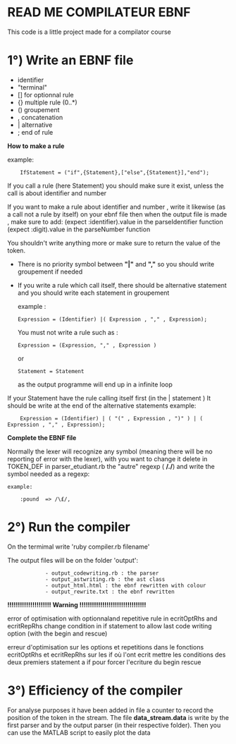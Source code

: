 READ ME  COMPILATEUR EBNF
=========================

This code is a little project made for a compilator course


1°) Write an EBNF file
======================

  - identifier
  - "terminal"
  - [] for optionnal rule
  - {} multiple rule (0..*)
  - () groupement
  - , concatenation
  - | alternative
  - ; end of rule

**How to make a rule**

  example:

		IfStatement = ("if",{Statement},["else",{Statement}],"end");  

  If you call a rule (here Statement) you should make sure it exist, unless the call is about
  identifier and number
  
  If you want to make a rule about identifier and number , write it likewise (as a call not a rule by itself) on your ebnf file
  then when the output file is made , make sure to add:
     (expect :identifier).value in the parseIdentifier function
     (expect :digit).value in the parseNumber function

  You shouldn't write anything more or make sure to return the value of the token. 

  - There is no priority symbol between **"|"** and **","** so you should write groupement if needed

  - If you write a rule which call itself, there should be alternative statement and you should write each 
    statement in groupement

      example :

		Expression = (Identifier) |( Expression , "," , Expression);

    You must not write a rule such as :

		Expression = (Expression, "," , Expression )

    or
     
		Statement = Statement

    as the output programme will end up in a infinite loop
   
   If your Statement have the rule  calling itself first (in the | statement ) It should be write at the end of the alternative statements
       example: 

		Expression = (Identifier) | ( "(" , Expression , ")" ) | ( Expression , "," , Expression);



**Complete the EBNF file**

Normally the lexer will recognize any symbol (meaning there will be no reporting of error with the lexer), with you want
to change it delete in TOKEN_DEF in parser_etudiant.rb the "autre" regexp ( **/./**) and write the symbol needed as a regexp:

    example:

		:pound	=> /\£/,


2°) Run the compiler
====================

On the termimal write 'ruby compiler.rb filename'

The output files will be on the folder 'output':

                - output_codewriting.rb : the parser
                - output_astwriting.rb : the ast class
                - output_html.html : the ebnf rewritten with colour
                - output_rewrite.txt : the ebnf rewritten


**!!!!!!!!!!!!!!!!!!!!! Warning !!!!!!!!!!!!!!!!!!!!!!!!!!!!!!!!**

error of optimisation with optionnaland repetitive rule in ecritOptRhs and ecritRepRhs change condition in if statement to allow 
last code writing option (with the begin and rescue)

erreur d'optimisation sur les options et repetitions
dans le fonctions ecritOptRhs et ecritRepRhs sur les if où l'ont ecrit mettre les conditions des deux premiers statement a if
pour forcer l'ecriture du begin rescue



3°) Efficiency of the compiler
==============================

For analyse purposes it have been added in file a counter to record the position of the token in the stream.
The file **data_stream.data** is write by the first parser and by the output parser (in their respective folder). 
Then you can use the MATLAB script to easily plot the data 





